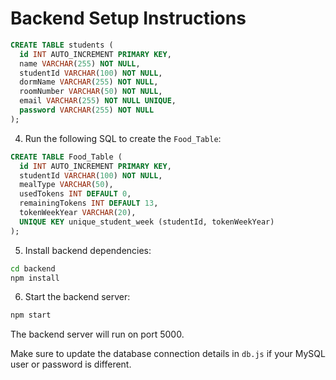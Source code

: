 # Backend Setup Instructions

```sql
CREATE TABLE students (
  id INT AUTO_INCREMENT PRIMARY KEY,
  name VARCHAR(255) NOT NULL,
  studentId VARCHAR(100) NOT NULL,
  dormName VARCHAR(255) NOT NULL,
  roomNumber VARCHAR(50) NOT NULL,
  email VARCHAR(255) NOT NULL UNIQUE,
  password VARCHAR(255) NOT NULL
);
```

4. Run the following SQL to create the `Food_Table`:

```sql
CREATE TABLE Food_Table (
  id INT AUTO_INCREMENT PRIMARY KEY,
  studentId VARCHAR(100) NOT NULL,
  mealType VARCHAR(50),
  usedTokens INT DEFAULT 0,
  remainingTokens INT DEFAULT 13,
  tokenWeekYear VARCHAR(20),
  UNIQUE KEY unique_student_week (studentId, tokenWeekYear)
);
```

5. Install backend dependencies:

```bash
cd backend
npm install
```

6. Start the backend server:

```bash
npm start
```

The backend server will run on port 5000.

Make sure to update the database connection details in `db.js` if your MySQL user or password is different.
